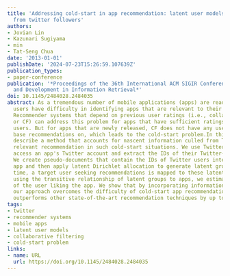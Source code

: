 ```yaml
---
title: 'Addressing cold-start in app recommendation: latent user models constructed
  from twitter followers'
authors:
- Jovian Lin
- Kazunari Sugiyama
- min
- Tat-Seng Chua
date: '2013-01-01'
publishDate: '2024-07-23T15:26:59.107639Z'
publication_types:
- paper-conference
publication: '*Proceedings of the 36th International ACM SIGIR Conference on Research
  and Development in Information Retrieval*'
doi: 10.1145/2484028.2484035
abstract: As a tremendous number of mobile applications (apps) are readily available,
  users have difficulty in identifying apps that are relevant to their interests.
  Recommender systems that depend on previous user ratings (i.e., collaborative filtering,
  or CF) can address this problem for apps that have sufficient ratings from past
  users. But for apps that are newly released, CF does not have any user ratings to
  base recommendations on, which leads to the cold-start problem.In this paper, we
  describe a method that accounts for nascent information culled from Twitter to provide
  relevant recommendation in such cold-start situations. We use Twitter handles to
  access an app's Twitter account and extract the IDs of their Twitter-followers.
  We create pseudo-documents that contain the IDs of Twitter users interested in an
  app and then apply latent Dirichlet allocation to generate latent groups. At test
  time, a target user seeking recommendations is mapped to these latent groups. By
  using the transitive relationship of latent groups to apps, we estimate the probability
  of the user liking the app. We show that by incorporating information from Twitter,
  our approach overcomes the difficulty of cold-start app recommendation and significantly
  outperforms other state-of-the-art recommendation techniques by up to 33%.
tags:
- twitter
- recommender systems
- mobile apps
- latent user models
- collaborative filtering
- cold-start problem
links:
- name: URL
  url: https://doi.org/10.1145/2484028.2484035
---
```

